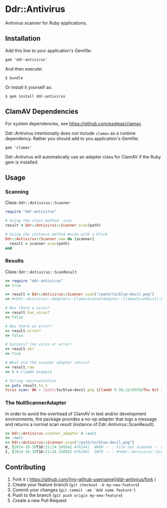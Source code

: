 # Ddr::Antivirus

Antivirus scanner for Ruby applications.

## Installation

Add this line to your application's Gemfile:

    gem 'ddr-antivirus'

And then execute:

    $ bundle

Or install it yourself as:

    $ gem install ddr-antivirus

## ClamAV Dependencies

For system dependencies, see https://github.com/eagleas/clamav.

Ddr::Antivirus intentionally does *not* include `clamav` as a runtime dependency.  Rather you should add to you application's Gemfile:

    gem 'clamav'

Ddr::Antivirus will automatically use an adapter class for ClamAV if the Ruby gem is installed.

## Usage

### Scanning ###

Class: `Ddr::Antivirus::Scanner`

```ruby
require "ddr-antivirus"

# Using the class method .scan
result = Ddr::Antivirus::Scanner.scan(path)

# Using the instance method #scan with a block
Ddr::Antivirus::Scanner.new do |scanner|
  result = scanner.scan(path)
end
```

### Results

Class: `Ddr::Antivirus::ScanResult`

```ruby
>> require "ddr-antivirus"
=> true

>> result = Ddr::Antivirus::Scanner.scan("/path/to/blue-devil.png")
=> #<Ddr::Antivirus::Adapters::ClamavScannerAdapter::ClamavScanResult:0x007f98fb169cc0 ...

# Was there a virus?
>> result.has_virus?
=> false

# Was there an error?
>> result.error?
=> false 

# Success? (no virus or error)
>> result.ok?
=> true

# What did the scanner adapter return?
>> result.raw
=> 0 # ClamAV example

# String representation
>> puts result.to_s
Virus scan: OK - /path/to/blue-devil.png (ClamAV 0.98.3/19559/Thu Oct 30 06:39:46 2014)
```

### The NullScannerAdapter

In order to avoid the overhead of ClamAV in test and/or development environments, the package provides a no-op adapter that logs a message and returns a normal scan result (instance of Ddr::Antivirus::ScanResult).

```ruby
>> Ddr::Antivirus.scanner_adapter = :null
=> :null
>> Ddr::Antivirus::Scanner.scan("/path/to/blue-devil.png")
W, [2014-10-30T16:21:24.349542 #76244]  WARN -- : File not scanned -- using :null scanner adapter.
I, [2014-10-30T16:21:24.350582 #76244]  INFO -- : #<Ddr::Antivirus::ScanResult:0x007ff6c98d0500 @raw="File not scanned -- using :null scanner adapter.", @file_path="/path/to/blue-devil.png", @scanned_at=2014-10-30 20:21:24 UTC, @version="ddr-antivirus 1.0.0.rc1">
```

## Contributing

1. Fork it ( https://github.com/[my-github-username]/ddr-antivirus/fork )
2. Create your feature branch (`git checkout -b my-new-feature`)
3. Commit your changes (`git commit -am 'Add some feature'`)
4. Push to the branch (`git push origin my-new-feature`)
5. Create a new Pull Request

